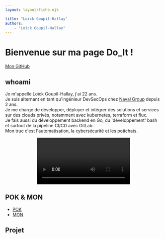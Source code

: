 ```yaml
---
layout: layout/fiche.njk

title: "Loïck Goupil-Hallay"
authors:
    - "Loïck Goupil-Hallay"
---
```


# Bienvenue sur ma page Do_It !

[Mon GitHub](https://github.com/boxboxjason)

## whoami

Je m'appelle Loïck Goupil-Hallay, j'ai 22 ans.\
Je suis alternant en tant qu'ingénieur DevSecOps chez [Naval Group](https://www.naval-group.com/) depuis 2 ans.\
Je me charge de développer, déployer et intégrer des solutions et services sur des clouds privés, notamment avec kubernetes, terraform et flux.\
Je fais aussi du développement backend en Go, du 'développement' bash et surtout de la pipeline CI/CD avec GitLab.\
Mon truc c'est l'automatisation, la cybersécurité et les potichats.

<div style="margin: auto; width: fit-content">
  <video style="max-height: min(50vh, 300px)" controls autoplay loop>
    <source src="https://boxboxjason.github.io/do_it/vid/happy_cat.mp4" type="video/mp4">
    Your browser does not support the video tag.
  </video>
</div>

## POK & MON

* [POK](./pok)
* [MON](./mon)

## Projet
